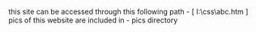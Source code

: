 this site can be accessed through this following path - [ I:\css\abc.htm ]
pics of this website are included in - pics directory

